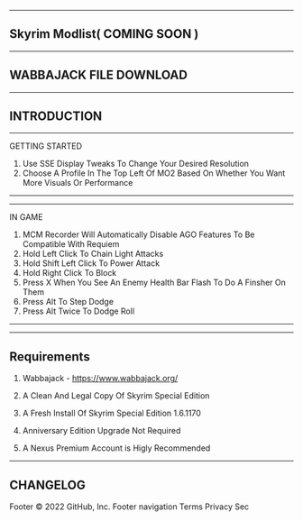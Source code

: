 ------------------------
Skyrim Modlist( COMING SOON )
------------------------
------------------------
 WABBAJACK FILE DOWNLOAD
------------------------


------------
INTRODUCTION
------------
---------------
GETTING STARTED
1. Use SSE Display Tweaks To Change Your Desired Resolution
2. Choose A Profile In The Top Left Of MO2 Based On Whether You Want More Visuals Or Performance
---------------
-------
IN GAME
1. MCM Recorder Will Automatically Disable AGO Features To Be Compatible With Requiem
2. Hold Left Click To Chain Light Attacks
3. Hold Shift Left Click To Power Attack
4. Hold Right Click To Block
5. Press X When You See An Enemy Health Bar Flash To Do A Finsher On Them
6. Press Alt To Step Dodge
7. Press Alt Twice To Dodge Roll
-------
------------
Requirements
------------
1. Wabbajack - https://www.wabbajack.org/

2. A Clean And Legal Copy Of Skyrim Special Edition

3. A Fresh Install Of Skyrim Special Edition 1.6.1170

4. Anniversary Edition Upgrade Not Required

4. A Nexus Premium Account is Higly Recommended

---------
CHANGELOG
---------
Footer
© 2022 GitHub, Inc.
Footer navigation
Terms
Privacy
Sec
